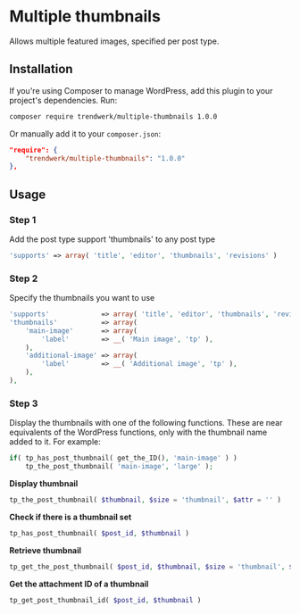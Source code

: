 Multiple thumbnails
===================

Allows multiple featured images, specified per post type.

## Installation
If you're using Composer to manage WordPress, add this plugin to your project's dependencies. Run:
```sh
composer require trendwerk/multiple-thumbnails 1.0.0
```

Or manually add it to your `composer.json`:
```json
"require": {
	"trendwerk/multiple-thumbnails": "1.0.0"
},
```

## Usage

### Step 1
Add the post type support 'thumbnails' to any post type

```php
'supports' => array( 'title', 'editor', 'thumbnails', 'revisions' )
```

### Step 2
Specify the thumbnails you want to use

```php
'supports'             => array( 'title', 'editor', 'thumbnails', 'revisions' ),
'thumbnails'           => array(
	'main-image'       => array(
		'label'        => __( 'Main image', 'tp' ),
	),
	'additional-image' => array(
		'label'        => __( 'Additional image', 'tp' ),
	),
),
```

### Step 3
Display the thumbnails with one of the following functions. These are near equivalents of the WordPress functions, only with the thumbnail name added to it. For example:
	
```php
if( tp_has_post_thumbnail( get_the_ID(), 'main-image' ) )
	tp_the_post_thumbnail( 'main-image', 'large' );
```

**Display thumbnail**

```php	
tp_the_post_thumbnail( $thumbnail, $size = 'thumbnail', $attr = '' )
```

**Check if there is a thumbnail set**
	
```php
tp_has_post_thumbnail( $post_id, $thumbnail )
```

**Retrieve thumbnail**
	
```php
tp_get_the_post_thumbnail( $post_id, $thumbnail, $size = 'thumbnail', $attr = '' )
```

**Get the attachment ID of a thumbnail**

```php
tp_get_post_thumbnail_id( $post_id, $thumbnail )
```
